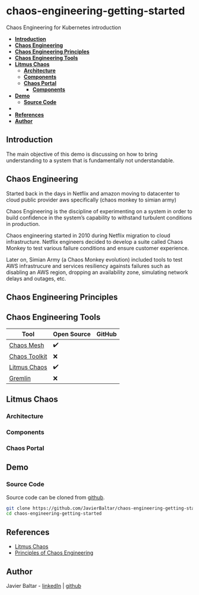 # chaos-engineering-getting-started
Chaos Engineering for Kubernetes introduction

 - [**Introduction**](#Introduction)
 - [**Chaos Engineering**](#chaos-engineering)
 - [**Chaos Engineering Principles**](#chaos-engineering-principles)
 - [**Chaos Engineering Tools**](#chaos-engineering-tools)
 - [**Litmus Chaos**](#litmus-chaos)
   - [**Architecture**](#litmus-architecture) 
   - [**Components**](#litmus-components)
   - [**Chaos Portal**](#chaos-portal)
     - [**Components**](#components)
 - [**Demo**](#demo)
   - [**Source Code**](#source-code)
 - 
 - [**References**](#referencess)
 - [**Author**](#author)

## **Introduction**
The main objective of this demo is discussing on how to bring understanding to a system that is fundamentally not understandable.

## **Chaos Engineering**

Started back in the days in Netflix and amazon moving to datacenter to cloud public provider aws specifically (chaos monkey to simian army)

Chaos Engineering is the discipline of experimenting on a system in order to build confidence in the system’s capability to withstand turbulent conditions in production.

Chaos engineering started in 2010 during Netflix migration to cloud infrastructure. Netflix engineers decided to develop a suite called Chaos Monkey to test various failure conditions and ensure customer experience.

Later on, Simian Army (a Chaos Monkey evolution) included tools to test AWS infrastrucure and services resiliency againsts failures such as disabling an AWS region, dropping an availability zone, simulating network delays and outages, etc. 


## **Chaos Engineering Principles**


## **Chaos Engineering Tools**

| Tool | Open Source | GitHub | 
| ----------- | ----------- | ----------- | 
| [Chaos Mesh](https://chaos-mesh.org) | :heavy_check_mark: |
| [Chaos Toolkit](https://chaostoolkit.org) | :x: |
| [Litmus Chaos](https://litmuschaos.io) | :heavy_check_mark: |
| [Gremlin](https://www.gremlin.com) | :x: |

## **Litmus Chaos**
### **Architecture**
### **Components**
### **Chaos Portal**


## **Demo**

### **Source Code**

Source code can be cloned from [github](https://github.com/JavierBaltar/chaos-engineering-getting-started).

```bash
git clone https://github.com/JavierBaltar/chaos-engineering-getting-started.git
cd chaos-engineering-getting-started
```

## **References**
- [Litmus Chaos](https://litmuschaos.io/)
- [Principles of Chaos Engineering](https://principlesofchaos.org/)

## **Author**
Javier Baltar - [linkedIn](https://www.linkedin.com/in/javierbaltar/) | [github](https://github.com/JavierBaltar)
